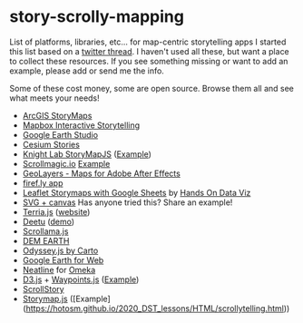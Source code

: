 # story-scrolly-mapping
List of platforms, libraries, etc... for map-centric storytelling apps 
I started this list based on a [twitter thread](https://twitter.com/KiriCarini/status/1222196646957633537). I haven't used all these, but want a place to collect these resources. If you see something missing or want to add an example, please add or send me the info.

Some of these cost money, some are open source. Browse them all and see what meets your needs!

* [ArcGIS StoryMaps](https://storymaps.arcgis.com/stories)
* [Mapbox Interactive Storytelling](https://mapbox.com/solutions/interactive-storytelling)
* [Google Earth Studio](https://google.com/earth/studio/)
* [Cesium Stories](https://cesium.com/blog/2020/01/28/cesium-stories/)
* [Knight Lab StoryMapJS](https://storymap.knightlab.com/) ([Example](https://publications.newberry.org/time-machine/))
* [Scrollmagic.io](https://scrollmagic.io/) [Example](https://earthobservatory.nasa.gov/features/pacific-crest-trail)
* [GeoLayers - Maps for Adobe After Effects](https://aescripts.com/geolayers/)
* [firef.ly app](https://firef.ly/#features)
* [Leaflet Storymaps with Google Sheets](https://handsondataviz.github.io/leaflet-storymaps-with-google-sheets/#2) by [Hands On Data Viz](https://handsondataviz.org/)
* [SVG + canvas](https://tympanus.net/codrops/2015/12/16/animated-map-path-for-interactive-storytelling/) Has anyone tried this? Share an example!
* [Terria.js](https://map.terria.io/#share=s-g2J5VdGvGEiy3XN19nyCAz0mPK2&playStory=1) ([website](https://terria.io/))
* [Deetu](https://demo.deetu.com/) ([demo](https://demo.deetu.com/Explore-Stories-Crossrail/#home))
* [Scrollama.js](https://pudding.cool/process/introducing-scrollama/)
* [DEM EARTH](https://cinemaplugins.com/c4d-plugins/dem-earth/)
* [Odyssey.js by Carto](https://cartodb.github.io/odyssey.js/)
* [Google Earth for Web](https://earth.google.com/web/)
* [Neatline](https://neatline.org/) for [Omeka](https://omeka.org/)
* [D3.js](https://d3js.org/) + [Waypoints.js](http://imakewebthings.com/waypoints/) ([Example](https://petrichor.studio/2018/01/whatsyourvoteworth/))
* [ScrollStory](http://sjwilliams.github.io/scrollstory/)
* [Storymap.js](https://github.com/jakobzhao/storymap) ([Example] (https://hotosm.github.io/2020_DST_lessons/HTML/scrollytelling.html))

